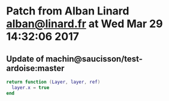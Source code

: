 # Patch from Alban Linard <alban@linard.fr> at Wed Mar 29 14:32:06 2017

## Update of machin@saucisson/test-ardoise:master

```lua
return function (Layer, layer, ref)
  layer.x = true
end
```

